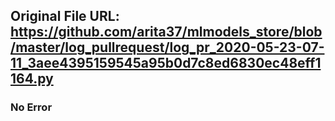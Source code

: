## Original File URL: https://github.com/arita37/mlmodels_store/blob/master/log_pullrequest/log_pr_2020-05-23-07-11_3aee4395159545a95b0d7c8ed6830ec48eff1164.py<br />

### No Error